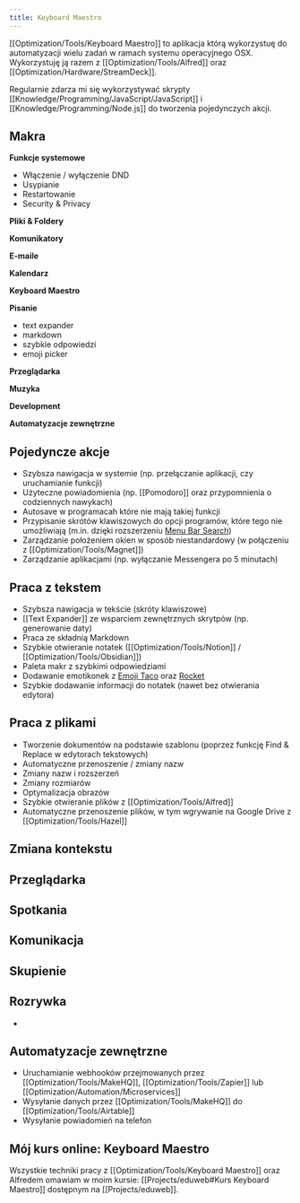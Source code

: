 ```yaml
---
title: Keyboard Maestro
---
```


[[Optimization/Tools/Keyboard Maestro]] to aplikacja którą wykorzystuę do automatyzacji wielu zadań w ramach systemu operacyjnego OSX. Wykorzystuję ją razem z [[Optimization/Tools/Alfred]] oraz [[Optimization/Hardware/StreamDeck]].

Regularnie zdarza mi się wykorzystywać skrypty [[Knowledge/Programming/JavaScript/JavaScript]] i [[Knowledge/Programming/Node.js]] do tworzenia pojedynczych akcji.

## Makra

**Funkcje systemowe**
- Włączenie / wyłączenie DND
- Usypianie
- Restartowanie
- Security & Privacy

**Pliki & Foldery**

**Komunikatory**

**E-maile**

**Kalendarz**

**Keyboard Maestro**

**Pisanie**
- text expander
- markdown
- szybkie odpowiedzi
- emoji picker

**Przeglądarka**

**Muzyka**

**Development**

**Automatyzacje zewnętrzne**

## Pojedyncze akcje
- Szybsza nawigacja w systemie (np. przełączanie aplikacji, czy uruchamianie funkcji)
- Użyteczne powiadomienia (np. [[Pomodoro]] oraz przypomnienia o codziennych nawykach)
- Autosave w programacah które nie mają takiej funkcji
- Przypisanie skrótów klawiszowych do opcji programów, które tego nie umożliwiają (m.in. dzięki rozszerzeniu [Menu Bar Search](https://github.com/BenziAhamed/Menu-Bar-Search))
- Zarządzanie położeniem okien w sposób niestandardowy (w połączeniu z [[Optimization/Tools/Magnet]])
- Zarządzanie aplikacjami (np. wyłączanie Messengera po 5 minutach)

## Praca z tekstem
- Szybsza nawigacja w tekście (skróty klawiszowe)
- [[Text Expander]] ze wsparciem zewnętrznych skrytpów (np. generowanie daty)
- Praca ze składnią Markdown
- Szybkie otwieranie notatek ([[Optimization/Tools/Notion]] / [[Optimization/Tools/Obsidian]])
- Paleta makr z szybkimi odpowiedziami
- Dodawanie emotikonek z [Emoji Taco](https://www.packal.org/workflow/emoji-taco) oraz [Rocket](https://matthewpalmer.net/rocket/)
- Szybkie dodawanie informacji do notatek (nawet bez otwierania edytora)

## Praca z plikami
- Tworzenie dokumentów na podstawie szablonu (poprzez funkcję Find & Replace w edytorach tekstowych)
- Automatyczne przenoszenie / zmiany nazw
- Zmiany nazw i rozszerzeń
- Zmiany rozmiarów
- Optymalizacja obrazów
- Szybkie otwieranie plików z [[Optimization/Tools/Alfred]]
- Automatyczne przenoszenie plików, w tym wgrywanie na Google Drive z [[Optimization/Tools/Hazel]]

## Zmiana kontekstu

## Przeglądarka

## Spotkania

## Komunikacja

## Skupienie

## Rozrywka
- 

## Automatyzacje zewnętrzne
- Uruchamianie webhooków przejmowanych przez [[Optimization/Tools/MakeHQ]], [[Optimization/Tools/Zapier]] lub [[Optimization/Automation/Microservices]]
- Wysyłanie danych przez [[Optimization/Tools/MakeHQ]] do [[Optimization/Tools/Airtable]]
- Wysyłanie powiadomień na telefon

## Mój kurs online: Keyboard Maestro
Wszystkie techniki pracy z [[Optimization/Tools/Keyboard Maestro]] oraz Alfredem omawiam w moim kursie: [[Projects/eduweb#Kurs Keyboard Maestro]] dostępnym na [[Projects/eduweb]].